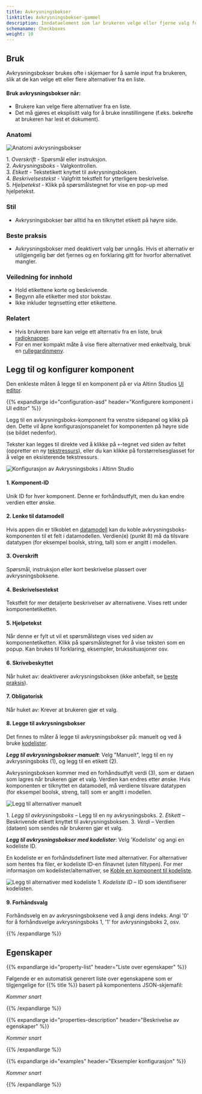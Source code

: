```yaml
---
title: Avkrysningsbokser
linktitle: Avkrysningsbokser-gammel
description: Inndataelement som lar brukeren velge eller fjerne valg for ett eller flere alternativer.
schemaname: Checkboxes
weight: 10
---
```


## Bruk

Avkrysningsbokser brukes ofte i skjemaer for å samle input fra brukeren,
 slik at de kan velge ett eller flere alternativer fra en liste.
 
 #### Bruk avkrysningsbokser når:
 * Brukere kan velge flere alternativer fra en liste.
 * Det må gjøres et eksplisitt valg for å bruke innstillingene (f.eks. bekrefte at brukeren har lest et dokument).

### Anatomi

![Anatomi avkrysningsbokser](Checkbox-anatomy.png)

1\. *Overskrift* - Spørsmål eller instruksjon.  
2\. *Avkrysningsboks* - Valgkontrollen.  
3\. *Etikett* - Tekstetikett knyttet til avkrysningsboksen.  
4\. *Beskrivelsestekst* - Valgfritt tekstfelt for ytterligere beskrivelse.  
5\. *Hjelpetekst* - Klikk på spørsmålstegnet for vise en pop-up med hjelpetekst.

### Stil

* Avkrysningsbokser bør alltid ha en tilknyttet etikett på høyre side.

### Beste praksis

* Avkrysningsbokser med deaktivert valg bør unngås.
    Hvis et alternativ er utilgjengelig bør det fjernes og en forklaring gitt for hvorfor alternativet mangler.

 ### Veiledning for innhold

* Hold etikettene korte og beskrivende.
* Begynn alle etiketter med stor bokstav.
* Ikke inkluder tegnsetting etter etikettene.

### Relatert

* Hvis brukeren bare kan velge ett alternativ fra en liste, bruk [radioknapper](../radiobuttons).
* For en mer kompakt måte å vise flere alternativer med enkeltvalg, bruk en [rullegardinmeny](../dropdown).

## Legg til og konfigurer komponent

Den enkleste måten å legge til en komponent på er via Altinn Studios [UI editor](/nb/app/getting-started/ui-editor/).
<!-- Short description of how to (screenshot?) -->
<!-- If not available in UI editor, describe how to add it with local development. -->

{{% expandlarge id="configuration-asd" header="Konfigurere komponent i UI editor" %}}

Legg til en avkrysningsboks-komponent fra venstre sidepanel og klikk på den.
 Dette vil åpne konfigurasjonspanelet for komponenten på høyre side (se bildet nedenfor).

Tekster kan legges til direkte ved å klikke på `+`-tegnet ved siden av feltet
(oppretter en ny [tekstressurs](/nb/app/development/ux/texts/#legge-til-og-endre-tekster-i-en-app)),
 eller du kan klikke på forstørrelsesglasset for å velge en eksisterende tekstressurs.

![Konfigurasjon av Avkrysningsboks i Altinn Studio](Checkbox-settings-anatomy.png)

#### 1. Komponent-ID
Unik ID for hver komponent. Denne er forhåndsutfylt, men du kan endre verdien etter ønske.

#### 2. Lenke til datamodell
Hvis appen din er tilkoblet en [datamodell](/nb/app/development/data/data-modeling#datamodeller) kan du koble avkrysningsboks-komponenten til et felt i datamodellen.
 Verdien(e) (punkt 8) må da tilsvare datatypen (for eksempel boolsk, string, tall) som er angitt i modellen.

#### 3. Overskrift
Spørsmål, instruksjon eller kort beskrivelse plassert over avkrysningsboksene.

#### 4. Beskrivelsestekst
Tekstfelt for mer detaljerte beskrivelser av alternativene. Vises rett under komponentetiketten.

#### 5. Hjelpetekst
Når denne er fylt ut vil et spørsmålstegn vises ved siden av komponentetiketten. Klikk på spørsmålstegnet for å vise teksten som en popup.
Kan brukes til forklaring, eksempler, brukssituasjoner osv.

#### 6. Skrivebeskyttet
Når huket av: deaktiverer avkrysningsboksen (ikke anbefalt, se [beste praksis](#beste-praksis)).

#### 7. Obligatorisk
Når huket av: Krever at brukeren gjør et valg.

#### 8. Legge til avkrysningsbokser
Det finnes to måter å legge til avkrysningsbokser på: manuelt og ved å bruke [kodelister](/nb/app/development/data/options/).

***Legg til avkrysningsbokser manuelt***: Velg "Manuelt", legg til en ny avkrysningsboks (1), og legg til en etikett (2).

Avkrysningsboksen kommer med en forhåndsutfylt verdi (3), som er dataen som lagres når brukeren gjør et valg.
 Verdien kan endres etter ønske.
  Hvis komponenten er tilknyttet en datamodell, må verdiene tilsvare datatypen (for eksempel boolsk, streng, tall) som er angitt i modellen.

![Legg til alternativer manuelt](manually-add-options.png)

1\. *Legg til avkrysningsboks* – Legg til en ny avkrysningsboks.
2\. *Etikett* – Beskrivende etikett knyttet til avkrysningsboksen.
3\. *Verdi* – Verdien (dataen) som sendes når brukeren gjør et valg.

***Legg til avkrysningsbokser med kodelister***: Velg 'Kodeliste' og angi en kodeliste ID.

En kodeliste er en forhåndsdefinert liste med alternativer.
For alternativer som hentes fra filer, er kodeliste ID-en filnavnet (uten filtypen).
For mer informasjon om kodelister/alternativer, se [Koble en komponent til kodeliste](/nb/app/development/data/options/#koble-en-komponent-til-kodeliste).

![Legg til alternativer med kodeliste](add-options-with-codelist.png)
1\. *Kodeliste ID* – ID som identifiserer kodelisten.

#### 9. Forhåndsvalg
Forhåndsvelg en av avkrysningsboksene ved å angi dens indeks.
Angi '0' for å forhåndsvelge avkrysningsboks 1, '1' for avkrysningsboks 2, osv.

{{% /expandlarge %}}

## Egenskaper

{{% expandlarge id="property-list" header="Liste over egenskaper" %}}

Følgende er en automatisk generert liste over egenskapene som er tilgjengelige for {{% title %}} basert på komponentens JSON-skjemafil:

*Kommer snart*
<!-- Insert shortcode `component-props` that automatically generates a list of component properties from the component's json schema.
The component name can be explicitly given as argument (e.g. `component-props "Grid"`).
If no argument is given, the shortcode pulls the component name from 'schemaname' in the frontmatter. -->

{{% /expandlarge %}}

{{% expandlarge id="properties-description" header="Beskrivelse av egenskaper" %}}

*Kommer snart*
<!-- More detailed description of properties -->

{{% /expandlarge %}}

{{% expandlarge id="examples" header="Eksempler konfigurasjon" %}}

*Kommer snart*
<!-- Examples of component configurations.
Use screenshots of json config and/or link to repo if appropriate. -->

{{% /expandlarge %}}
